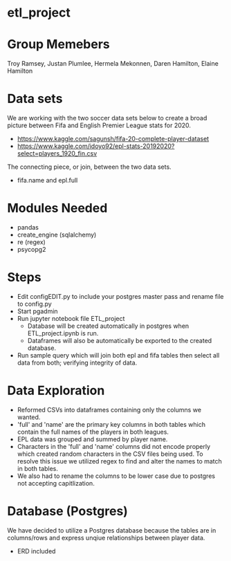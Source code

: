 # etl_project

# Group Memebers

Troy Ramsey, Justan Plumlee, Hermela Mekonnen, Daren Hamilton, Elaine Hamilton

# Data sets

We are working with the two soccer data sets below to create a broad picture between Fifa and English Premier League stats for 2020.

- https://www.kaggle.com/sagunsh/fifa-20-complete-player-dataset
- https://www.kaggle.com/idoyo92/epl-stats-20192020?select=players_1920_fin.csv

The connecting piece, or join, between the two data sets.

- fifa.name and epl.full

# Modules Needed

- pandas
- create_engine (sqlalchemy)
- re (regex)
- psycopg2

# Steps

- Edit configEDIT.py to include your postgres master pass and rename file to config.py
- Start pgadmin
- Run jupyter notebook file ETL_project
    - Database will be created automatically in postgres when ETL_project.ipynb is run.
    - Dataframes will also be automatically be exported to the created database.
- Run sample query which will join both epl and fifa tables then select all data from both; verifying integrity of data.

# Data Exploration

- Reformed CSVs into dataframes containing only the columns we wanted.
- 'full' and 'name' are the primary key columns in both tables which contain the full names of the players in both leagues.
- EPL data was grouped and summed by player name.
- Characters in the 'full' and 'name' columns did not encode properly which created random characters in the CSV files being used. To resolve this issue we utilized regex to find and alter the names to match in both tables.
- We also had to rename the columns to be lower case due to postgres not accepting capitlization.

# Database (Postgres)

We have decided to utilize a Postgres database because the tables are in columns/rows and express unqiue relationships between player data.

- ERD included
